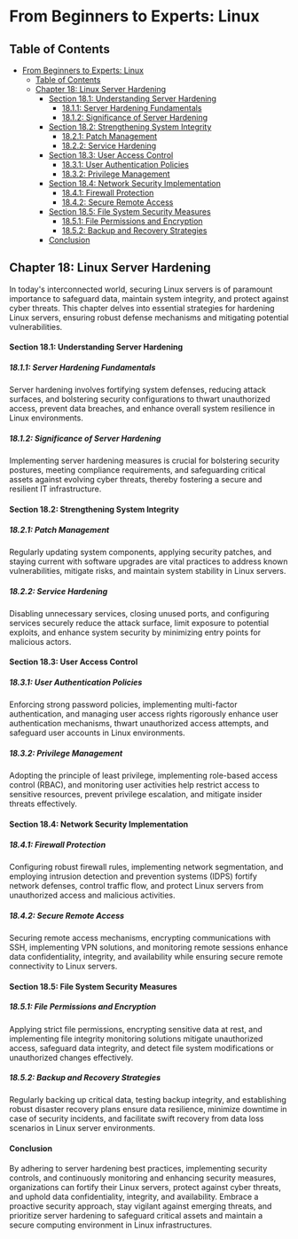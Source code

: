 # From Beginners to Experts: Linux
## Table of Contents
- [From Beginners to Experts: Linux](#from-beginners-to-experts-linux)
  - [Table of Contents](#table-of-content)
  - [Chapter 18: Linux Server Hardening](#chapter-18-linux-server-hardening)
      - [Section 18.1: Understanding Server Hardening](#section-181-understanding-server-hardening)
        - [18.1.1: Server Hardening Fundamentals](#1811-server-hardening-fundamentals)
        - [18.1.2: Significance of Server Hardening](#1812-significance-of-server-hardening)
      - [Section 18.2: Strengthening System Integrity](#section-182-strengthening-system-integrity)
        - [18.2.1: Patch Management](#1821-patch-management)
        - [18.2.2: Service Hardening](#1822-service-hardening)
      - [Section 18.3: User Access Control](#section-183-user-access-control)
        - [18.3.1: User Authentication Policies](#1831-user-authentication-policies)
        - [18.3.2: Privilege Management](#1832-privilege-management)
      - [Section 18.4: Network Security Implementation](#section-184-network-security-implementation)
        - [18.4.1: Firewall Protection](#1841-firewall-protection)
        - [18.4.2: Secure Remote Access](#1842-secure-remote-access)
      - [Section 18.5: File System Security Measures](#section-185-file-system-security-measures)
        - [18.5.1: File Permissions and Encryption](#1851-file-permissions-and-encryption)
        - [18.5.2: Backup and Recovery Strategies](#1852-backup-and-recovery-strategies)
      - [Conclusion](#conclusion)

## Chapter 18: Linux Server Hardening

In today's interconnected world, securing Linux servers is of paramount importance to safeguard data, maintain system integrity, and protect against cyber threats. This chapter delves into essential strategies for hardening Linux servers, ensuring robust defense mechanisms and mitigating potential vulnerabilities.

#### Section 18.1: Understanding Server Hardening

##### 18.1.1: Server Hardening Fundamentals

Server hardening involves fortifying system defenses, reducing attack surfaces, and bolstering security configurations to thwart unauthorized access, prevent data breaches, and enhance overall system resilience in Linux environments.

##### 18.1.2: Significance of Server Hardening

Implementing server hardening measures is crucial for bolstering security postures, meeting compliance requirements, and safeguarding critical assets against evolving cyber threats, thereby fostering a secure and resilient IT infrastructure.

#### Section 18.2: Strengthening System Integrity

##### 18.2.1: Patch Management

Regularly updating system components, applying security patches, and staying current with software upgrades are vital practices to address known vulnerabilities, mitigate risks, and maintain system stability in Linux servers.

##### 18.2.2: Service Hardening

Disabling unnecessary services, closing unused ports, and configuring services securely reduce the attack surface, limit exposure to potential exploits, and enhance system security by minimizing entry points for malicious actors.

#### Section 18.3: User Access Control

##### 18.3.1: User Authentication Policies

Enforcing strong password policies, implementing multi-factor authentication, and managing user access rights rigorously enhance user authentication mechanisms, thwart unauthorized access attempts, and safeguard user accounts in Linux environments.

##### 18.3.2: Privilege Management

Adopting the principle of least privilege, implementing role-based access control (RBAC), and monitoring user activities help restrict access to sensitive resources, prevent privilege escalation, and mitigate insider threats effectively.

#### Section 18.4: Network Security Implementation

##### 18.4.1: Firewall Protection

Configuring robust firewall rules, implementing network segmentation, and employing intrusion detection and prevention systems (IDPS) fortify network defenses, control traffic flow, and protect Linux servers from unauthorized access and malicious activities.

##### 18.4.2: Secure Remote Access

Securing remote access mechanisms, encrypting communications with SSH, implementing VPN solutions, and monitoring remote sessions enhance data confidentiality, integrity, and availability while ensuring secure remote connectivity to Linux servers.

#### Section 18.5: File System Security Measures

##### 18.5.1: File Permissions and Encryption

Applying strict file permissions, encrypting sensitive data at rest, and implementing file integrity monitoring solutions mitigate unauthorized access, safeguard data integrity, and detect file system modifications or unauthorized changes effectively.

##### 18.5.2: Backup and Recovery Strategies

Regularly backing up critical data, testing backup integrity, and establishing robust disaster recovery plans ensure data resilience, minimize downtime in case of security incidents, and facilitate swift recovery from data loss scenarios in Linux server environments.

#### Conclusion

By adhering to server hardening best practices, implementing security controls, and continuously monitoring and enhancing security measures, organizations can fortify their Linux servers, protect against cyber threats, and uphold data confidentiality, integrity, and availability. Embrace a proactive security approach, stay vigilant against emerging threats, and prioritize server hardening to safeguard critical assets and maintain a secure computing environment in Linux infrastructures.
